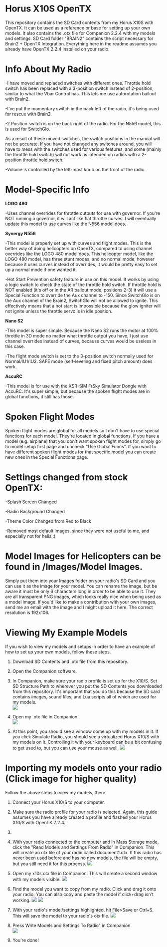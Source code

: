 # Horus X10S OpenTX
This repository contains the SD Card contents from my Horus X10S with OpenTX.  It can be used as a reference or base for setting up your own models.  It also contains the .otx file for Companion 2.2.4 with my models and settings.  SD Card folder "BRAIN2" contains the script necessary for Brain2 + OpenTX Integration.  Everything here in the readme assumes you already have OpenTX 2.2.4 installed on your radio.

# Info About My Radio
-I have moved and replaced switches with different ones.  Throttle hold switch has been replaced with a 3-position switch instead of 2-position, similar to what the Vbar Control has.  This lets me use autorotation bailout with Brain2.  

-I've put the momentary switch in the back left of the radio, it's being used for rescue with Brain2.

-2 Position switch is on the back right of the radio.  For the N556 model, this is used for SwitchGlo.

As a result of these moved switches, the switch positions in the manual will not be accurate.  If you have not changed any switches around, you will have to mess with the switches used for various features, and some (mainly the throttle hold switch) will not work as intended on radios with a 2-position throttle hold switch.

-Volume is controlled by the left-most knob on the front of the radio.

# Model-Specific Info
**LOGO 480**

-Uses channel overrides for throttle outputs for use with governor.  If you're NOT running a governor, it will act like flat throttle curves.  I will eventually update this model to use curves like the N556 model does.



**Synergy N556**

-This model is properly set up with curves and flight modes.  This is the better way of doing helicopters on OpenTX, compared to using channel overrides like the LOGO 480 model does.  This helicopter model, like the LOGO 480 model, has three stunt modes, and no normal mode, however because it uses curves instead of overrides, it would be pretty easy to set up a normal mode if one wanted it.

-Hot Start Prevention safety feature in use on this model.  It works by using a logic switch to check the state of the throttle hold switch.  If throttle hold is NOT enabled (it's off or in the AR bailout mode, positions 2-3) it will use a Special Function to override the Aux channel to -150.  Since SwitchGlo is on the Aux channel of the Brain2, SwitchGlo will not be allowed to ignite.  This effectively means that a hot start is impossible because the glow igniter will not ignite unless the throttle servo is in idle position.

**Nano S2**

-This model is super simple.  Because the Nano S2 runs the motor at 100% throttle in 3D mode no matter what throttle output you have, I just use channel overrides instead of curves, because curves would be useless in this case.  

-The flight mode switch is set to the 3-position switch normally used for Normal/IU1/IU2.  SAFE mode (self-leveling and fixed pitch amount) does work.

**AccuRC**

-This model is for use with the XSR-SIM FrSky Simulator Dongle with AccuRC.  It's super simple, but because the spoken flight modes are in global functions, it still has those. 

# Spoken Flight Modes
Spoken flight modes are global for all models so I don't have to use special functions for each model.  They're located in global functions.  If you have a model (e.g. airplane) that you don't want spoken flight modes for, simply go to model setup first page and uncheck "Use Global Funcs".  If you want to have different spoken flight modes for that specific model you can create new ones in  the Special Functions page.

# Settings changed from stock OpenTX:

-Splash Screen Changed

-Radio Background Changed

-Theme Color Changed from Red to Black

-Removed most default images, since they were not useful to me, and especially not for helis :)


# Model Images for Helicopters can be found in /Images/Model Images.  
Simply put them into your Images folder on your radio's SD Card and you can use it as the image for your model.  You can rename the image, but be aware it must be only 6 characters long in order to be able to use it.  They are all transparent PNG images, which looks really nice when being used as a model image.  If you'd like to make a contribution with your own images, send me an email with the image and I might upload it here.  The correct resolution is 192x106.


# Viewing My Example Models
If you wish to view my models and setups in order to have an example of how to set up your own models, follow these steps.

1. Download SD Contents and .otx file from this repository.

2. Open the Companion software.

3. In Companion, make sure your radio profile is set up for the X10/S.  Set SD Structure Path to wherever you put the SD Contents you downloaded from this repository. It's important that you do this because the SD card contains images, sound files, and Lua scripts all of which are used for my models.  
![](https://github.com/BladeScraper-Designs/Horus-X10S-OpenTX/blob/master/Images/HowTo/Settings.png?raw=true)

4. Open my .otx file in Companion.  
![](https://github.com/BladeScraper-Designs/Horus-X10S-OpenTX/blob/master/Images/HowTo/open.png?raw=true)

5. At this point, you should see a window come up with my models in it.  If you click Simulate Radio, you should see a virtualized Horus X10/S with my models on it.  Controlling it with your keyboard can be a bit confusing to get used to, but you can use your mouse as well.
![](https://github.com/BladeScraper-Designs/Horus-X10S-OpenTX/blob/master/Images/HowTo/simulator.png?raw=true)



# Importing my models onto your radio (Click image for higher quality)
Follow the above steps to view my models, then:

1. Connect your Horus X10/S to your computer.

2. Make sure the radio profile for your radio is selected.  Again, this guide assumes you have already created a profile and flashed your Horus X10/S with OpenTX 2.2.4.  

3.  

2. With your radio connected to the computer and in Mass Storage mode, click the "Read Models and Settings From Radio" in Companion.  This will create an otx tile of your radio called document1.otx.  If this radio has never been used before and has no new models, the file will be empty, but you still need it for this process.
![](https://github.com/BladeScraper-Designs/Horus-X10S-OpenTX/blob/master/Images/HowTo/readmodels.png?raw=true)
3. Open my x10s.otx file in Companion. This will create a second window with my models visible.
![](https://github.com/BladeScraper-Designs/Horus-X10S-OpenTX/blob/master/Images/HowTo/openmine.png?raw=true)
4. Find the model you want to copy from my radio.  Click and drag it onto your radio.  You can also copy and paste the model if click+drag isn't working.
![](https://github.com/BladeScraper-Designs/Horus-X10S-OpenTX/blob/master/Images/HowTo/drag.png?raw=true)
![](https://github.com/BladeScraper-Designs/Horus-X10S-OpenTX/blob/master/Images/HowTo/copied.png?raw=true)
5. With your radio's model/settings highlighted, hit File>Save or Ctrl+S.  This will save the model to your radio's otx file.
![](https://github.com/BladeScraper-Designs/Horus-X10S-OpenTX/blob/master/Images/HowTo/save.png?raw=true)
6. Press Write Models and Settings To Radio" in Companion.  
![](https://github.com/BladeScraper-Designs/Horus-X10S-OpenTX/blob/master/Images/HowTo/write.png?raw=true)
7. You're done!
